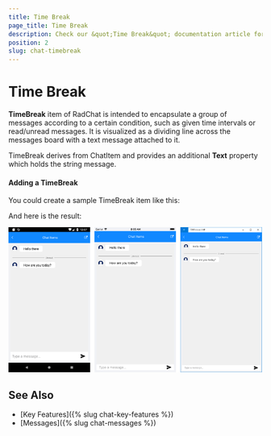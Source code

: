 ```yaml
---
title: Time Break
page_title: Time Break
description: Check our &quot;Time Break&quot; documentation article for Telerik Chat for Xamarin control.
position: 2
slug: chat-timebreak
---
```


# Time Break #

**TimeBreak** item of RadChat is intended to encapsulate a group of messages according to a certain condition, such as given time intervals or read/unread messages. It is visualized as a dividing line across the messages board with a text message attached to it. 

TimeBreak derives from ChatItem and provides an additional **Text** property which holds the string message.

#### Adding a TimeBreak

You could create a sample TimeBreak item like this:

<snippet id='chat-chatitems-timebreak' />

And here is the result:

![Chat Message](images/chat_timebreak.png)

## See Also

- [Key Features]({% slug chat-key-features %})
- [Messages]({% slug chat-messages %})
